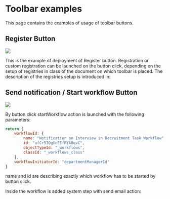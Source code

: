 # Toolbar examples
This page contains the examples of usage of toolbar buttons.

## Register Button

![](</assets/Screenshot_2021-03-07_132651.png>)

This is the example of deployment of Register button. Registration or custom registration can be launched on the button click, depending on the setup of registries in class of the document on which toolbar is placed. The description of the registries setup is introduced in: 


## Send notification / Start workflow Button

![](</assets/image_(365).png>)

By button click startWorkflow action is launched with the following parameters:

```javascript
return {
    workflowId: {
        name: "Notification on Interview in Recruitment Task Workflow",
        id: "ufCr5IQgUeEIfRYk8qvC",
        objectTypeId: "_workflows",
        classId: "_workflows_class"
    },
    workflowInitiatorId: "departmentManagerId"
}
```

name and id are describing exactly which  workflow has to be started by button click.

Inside the workflow is added system step with send email action: 
